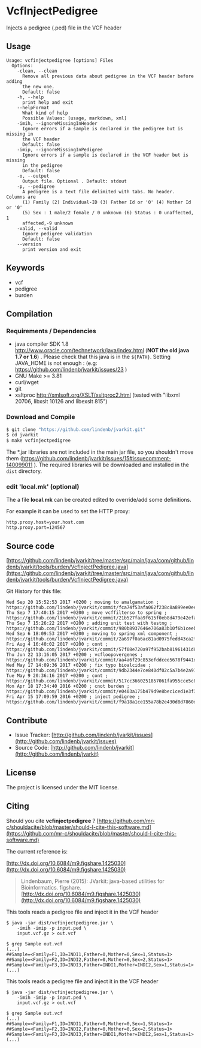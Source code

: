 # VcfInjectPedigree

Injects a pedigree (.ped) file in the VCF header


## Usage

```
Usage: vcfinjectpedigree [options] Files
  Options:
    -clean, --clean
      Remove all previous data about pedigree in the VCF header before adding 
      the new one.
      Default: false
    -h, --help
      print help and exit
    --helpFormat
      What kind of help
      Possible Values: [usage, markdown, xml]
    -imih, --ignoreMissingInHeader
      Ignore errors if a sample is declared in the pedigree but is missing in 
      the VCF header
      Default: false
    -imip, --ignoreMissingInPedigree
      Ignore errors if a sample is declared in the VCF header but is missing 
      in the pedigree
      Default: false
    -o, --output
      Output file. Optional . Default: stdout
    -p, --pedigree
      A pedigree is a text file delimited with tabs. No header. Columns are 
      (1) Family (2) Individual-ID (3) Father Id or '0' (4) Mother Id or '0' 
      (5) Sex : 1 male/2 female / 0 unknown (6) Status : 0 unaffected, 1 
      affected,-9 unknown
    -valid, --valid
      Ignore pedigree validation
      Default: false
    --version
      print version and exit

```


## Keywords

 * vcf
 * pedigree
 * burden


## Compilation

### Requirements / Dependencies

* java compiler SDK 1.8 http://www.oracle.com/technetwork/java/index.html (**NOT the old java 1.7 or 1.6**) . Please check that this java is in the `${PATH}`. Setting JAVA_HOME is not enough : (e.g: https://github.com/lindenb/jvarkit/issues/23 )
* GNU Make >= 3.81
* curl/wget
* git
* xsltproc http://xmlsoft.org/XSLT/xsltproc2.html (tested with "libxml 20706, libxslt 10126 and libexslt 815")


### Download and Compile

```bash
$ git clone "https://github.com/lindenb/jvarkit.git"
$ cd jvarkit
$ make vcfinjectpedigree
```

The *.jar libraries are not included in the main jar file, so you shouldn't move them (https://github.com/lindenb/jvarkit/issues/15#issuecomment-140099011 ).
The required libraries will be downloaded and installed in the `dist` directory.

### edit 'local.mk' (optional)

The a file **local.mk** can be created edited to override/add some definitions.

For example it can be used to set the HTTP proxy:

```
http.proxy.host=your.host.com
http.proxy.port=124567
```
## Source code 

[https://github.com/lindenb/jvarkit/tree/master/src/main/java/com/github/lindenb/jvarkit/tools/burden/VcfInjectPedigree.java](https://github.com/lindenb/jvarkit/tree/master/src/main/java/com/github/lindenb/jvarkit/tools/burden/VcfInjectPedigree.java)

Git History for this file:
```
Wed Sep 20 15:52:53 2017 +0200 ; moving to amalgamation ; https://github.com/lindenb/jvarkit/commit/fca74f53afa062f238c8a899ee0ee6e7cd15136c
Thu Sep 7 17:40:15 2017 +0200 ; move vcffilterso to spring ; https://github.com/lindenb/jvarkit/commit/21b527faa9f615f0eb8d479e42efa2b8bfe6dcce
Thu Sep 7 15:26:22 2017 +0200 ; adding unit test with testng ; https://github.com/lindenb/jvarkit/commit/980b8937646e706a83b10f6b1ceeb015f37bbcc1
Wed Sep 6 18:09:53 2017 +0200 ; moving to spring xml component ; https://github.com/lindenb/jvarkit/commit/2a697f0a6ac81ad0975fedd43ca2ff916f2920f0
Fri Aug 4 16:40:02 2017 +0200 ; cont ; https://github.com/lindenb/jvarkit/commit/57f08e720a97f952bab81961431d83accdefeae3
Thu Jun 22 13:16:05 2017 +0200 ; vcfloopovergenes ; https://github.com/lindenb/jvarkit/commit/aa4a6f29c853efddcee5678f9441d9994a2deee6
Wed May 17 14:09:36 2017 +0200 ; fix typo bioalcidae ; https://github.com/lindenb/jvarkit/commit/9db2344e7ce840df02c5a7b4e2a91d6f1a5f2e8d
Tue May 9 20:36:16 2017 +0200 ; cont ; https://github.com/lindenb/jvarkit/commit/517cc3660251857061fa955cce5c8e07362c5bee
Mon Apr 18 17:34:40 2016 +0200 ; cnot burden ; https://github.com/lindenb/jvarkit/commit/e0403a175b479d9e8bec1ced1e3f35715f404ad8
Fri Apr 15 17:09:59 2016 +0200 ; inject pedigree ; https://github.com/lindenb/jvarkit/commit/f9a18a1ce155a78b2e430d8d7860d0cab8f33722
```

## Contribute

- Issue Tracker: [http://github.com/lindenb/jvarkit/issues](http://github.com/lindenb/jvarkit/issues)
- Source Code: [http://github.com/lindenb/jvarkit](http://github.com/lindenb/jvarkit)

## License

The project is licensed under the MIT license.

## Citing

Should you cite **vcfinjectpedigree** ? [https://github.com/mr-c/shouldacite/blob/master/should-I-cite-this-software.md](https://github.com/mr-c/shouldacite/blob/master/should-I-cite-this-software.md)

The current reference is:

[http://dx.doi.org/10.6084/m9.figshare.1425030](http://dx.doi.org/10.6084/m9.figshare.1425030)

> Lindenbaum, Pierre (2015): JVarkit: java-based utilities for Bioinformatics. figshare.
> [http://dx.doi.org/10.6084/m9.figshare.1425030](http://dx.doi.org/10.6084/m9.figshare.1425030)



This tools reads a pedigree file and inject it in the VCF header  



```
$ java -jar dist/vcfinjectpedigree.jar \
	-imih -imip -p input.ped \
	input.vcf.gz > out.vcf

$ grep Sample out.vcf
(...)
##Sample=<Family=F1,ID=INDI1,Father=0,Mother=0,Sex=1,Status=1>
##Sample=<Family=F2,ID=INDI2,Father=0,Mother=0,Sex=2,Status=1>
##Sample=<Family=F3,ID=INDI3,Father=INDI1,Mother=INDI2,Sex=1,Status=1>
(...)

```






This tools reads a pedigree file and inject it in the VCF header  


```
$ java -jar dist/vcfinjectpedigree.jar \
	-imih -imip -p input.ped \
	input.vcf.gz > out.vcf

$ grep Sample out.vcf
(...)
##Sample=<Family=F1,ID=INDI1,Father=0,Mother=0,Sex=1,Status=1>
##Sample=<Family=F2,ID=INDI2,Father=0,Mother=0,Sex=2,Status=1>
##Sample=<Family=F3,ID=INDI3,Father=INDI1,Mother=INDI2,Sex=1,Status=1>
(...)

```


